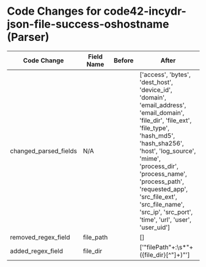 # Code Changes for code42-incydr-json-file-success-oshostname (Parser)

| Code Change | Field Name | Before | After |
|-------------|------------|--------|-------|
| changed_parsed_fields | N/A |  | ['access', 'bytes', 'dest_host', 'device_id', 'domain', 'email_address', 'email_domain', 'file_dir', 'file_ext', 'file_type', 'hash_md5', 'hash_sha256', 'host', 'log_source', 'mime', 'process_dir', 'process_name', 'process_path', 'requested_app', 'src_file_ext', 'src_file_name', 'src_ip', 'src_port', 'time', 'url', 'user', 'user_uid'] |
| removed_regex_field | file_path |  | [] |
| added_regex_field | file_dir |  | ['"filePath"+:\s*"+({file_dir}[^"]+)"'] |